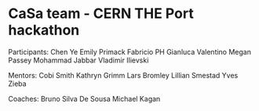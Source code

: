 CaSa team - CERN THE Port hackathon
=======================

Participants:
Chen Ye
Emily Primack
Fabricio PH
Gianluca Valentino
Megan Passey
Mohammad Jabbar
Vladimir Ilievski

Mentors:
Cobi Smith
Kathryn Grimm
Lars Bromley
Lillian Smestad
Yves Zieba

Coaches:
Bruno Silva De Sousa
Michael Kagan
